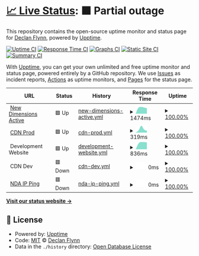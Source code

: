 # [📈 Live Status](https://flynnd6.github.io/nda-stats): <!--live status--> **🟧 Partial outage**

This repository contains the open-source uptime monitor and status page for [Declan Flynn](https://flynnd6.github.io/nda-stats), powered by [Upptime](https://github.com/upptime/upptime).

[![Uptime CI](https://github.com/flynnd6/nda-stats/workflows/Uptime%20CI/badge.svg)](https://github.com/upptime/upptime/actions?query=workflow%3A%22Uptime+CI%22)
[![Response Time CI](https://github.com/flynnd6/nda-stats/workflows/Response%20Time%20CI/badge.svg)](https://github.com/upptime/upptime/actions?query=workflow%3A%22Response+Time+CI%22)
[![Graphs CI](https://github.com/flynnd6/nda-stats/workflows/Graphs%20CI/badge.svg)](https://github.com/upptime/upptime/actions?query=workflow%3A%22Graphs+CI%22)
[![Static Site CI](https://github.com/flynnd6/nda-stats/workflows/Static%20Site%20CI/badge.svg)](https://github.com/upptime/upptime/actions?query=workflow%3A%22Static+Site+CI%22)
[![Summary CI](https://github.com/flynnd6/nda-stats/workflows/Summary%20CI/badge.svg)](https://github.com/upptime/upptime/actions?query=workflow%3A%22Summary+CI%22)

With [Upptime](https://upptime.js.org), you can get your own unlimited and free uptime monitor and status page, powered entirely by a GitHub repository. We use [Issues](https://github.com/flynnd6/nda-stats/issues) as incident reports, [Actions](https://github.com/flynnd6/nda-stats/actions) as uptime monitors, and [Pages](https://flynnd6.github.io/nda-stats) for the status page.

<!--start: status pages-->
<!-- This summary is generated by Upptime (https://github.com/upptime/upptime) -->
<!-- Do not edit this manually, your changes will be overwritten -->
<!-- prettier-ignore -->
| URL | Status | History | Response Time | Uptime |
| --- | ------ | ------- | ------------- | ------ |
| <img alt="" src="https://favicons.githubusercontent.com/newdimensionsactive.ie" height="13"> [New Dimensions Active](https://newdimensionsactive.ie) | 🟩 Up | [new-dimensions-active.yml](https://github.com/flynnd6/nda-stats/commits/HEAD/history/new-dimensions-active.yml) | <details><summary><img alt="Response time graph" src="./graphs/new-dimensions-active/response-time-week.png" height="20"> 1474ms</summary><br><a href="https://flynnd6.github.io/nda-stats/history/new-dimensions-active"><img alt="Response time 1474" src="https://img.shields.io/endpoint?url=https%3A%2F%2Fraw.githubusercontent.com%2Fflynnd6%2Fnda-stats%2FHEAD%2Fapi%2Fnew-dimensions-active%2Fresponse-time.json"></a><br><a href="https://flynnd6.github.io/nda-stats/history/new-dimensions-active"><img alt="24-hour response time 1320" src="https://img.shields.io/endpoint?url=https%3A%2F%2Fraw.githubusercontent.com%2Fflynnd6%2Fnda-stats%2FHEAD%2Fapi%2Fnew-dimensions-active%2Fresponse-time-day.json"></a><br><a href="https://flynnd6.github.io/nda-stats/history/new-dimensions-active"><img alt="7-day response time 1474" src="https://img.shields.io/endpoint?url=https%3A%2F%2Fraw.githubusercontent.com%2Fflynnd6%2Fnda-stats%2FHEAD%2Fapi%2Fnew-dimensions-active%2Fresponse-time-week.json"></a><br><a href="https://flynnd6.github.io/nda-stats/history/new-dimensions-active"><img alt="30-day response time 1474" src="https://img.shields.io/endpoint?url=https%3A%2F%2Fraw.githubusercontent.com%2Fflynnd6%2Fnda-stats%2FHEAD%2Fapi%2Fnew-dimensions-active%2Fresponse-time-month.json"></a><br><a href="https://flynnd6.github.io/nda-stats/history/new-dimensions-active"><img alt="1-year response time 1474" src="https://img.shields.io/endpoint?url=https%3A%2F%2Fraw.githubusercontent.com%2Fflynnd6%2Fnda-stats%2FHEAD%2Fapi%2Fnew-dimensions-active%2Fresponse-time-year.json"></a></details> | <details><summary><a href="https://flynnd6.github.io/nda-stats/history/new-dimensions-active">100.00%</a></summary><a href="https://flynnd6.github.io/nda-stats/history/new-dimensions-active"><img alt="All-time uptime 100.00%" src="https://img.shields.io/endpoint?url=https%3A%2F%2Fraw.githubusercontent.com%2Fflynnd6%2Fnda-stats%2FHEAD%2Fapi%2Fnew-dimensions-active%2Fuptime.json"></a><br><a href="https://flynnd6.github.io/nda-stats/history/new-dimensions-active"><img alt="24-hour uptime 100.00%" src="https://img.shields.io/endpoint?url=https%3A%2F%2Fraw.githubusercontent.com%2Fflynnd6%2Fnda-stats%2FHEAD%2Fapi%2Fnew-dimensions-active%2Fuptime-day.json"></a><br><a href="https://flynnd6.github.io/nda-stats/history/new-dimensions-active"><img alt="7-day uptime 100.00%" src="https://img.shields.io/endpoint?url=https%3A%2F%2Fraw.githubusercontent.com%2Fflynnd6%2Fnda-stats%2FHEAD%2Fapi%2Fnew-dimensions-active%2Fuptime-week.json"></a><br><a href="https://flynnd6.github.io/nda-stats/history/new-dimensions-active"><img alt="30-day uptime 100.00%" src="https://img.shields.io/endpoint?url=https%3A%2F%2Fraw.githubusercontent.com%2Fflynnd6%2Fnda-stats%2FHEAD%2Fapi%2Fnew-dimensions-active%2Fuptime-month.json"></a><br><a href="https://flynnd6.github.io/nda-stats/history/new-dimensions-active"><img alt="1-year uptime 100.00%" src="https://img.shields.io/endpoint?url=https%3A%2F%2Fraw.githubusercontent.com%2Fflynnd6%2Fnda-stats%2FHEAD%2Fapi%2Fnew-dimensions-active%2Fuptime-year.json"></a></details>
| <img alt="" src="https://favicons.githubusercontent.com/cdn.newdimensionsactive.ie" height="13"> [CDN Prod](https://cdn.newdimensionsactive.ie/wp-content/uploads/2020/03/trs_48f2dfa3dd5c5cb8fb3f5d1cc3e800c0-e1598116943298.png) | 🟩 Up | [cdn-prod.yml](https://github.com/flynnd6/nda-stats/commits/HEAD/history/cdn-prod.yml) | <details><summary><img alt="Response time graph" src="./graphs/cdn-prod/response-time-week.png" height="20"> 319ms</summary><br><a href="https://flynnd6.github.io/nda-stats/history/cdn-prod"><img alt="Response time 319" src="https://img.shields.io/endpoint?url=https%3A%2F%2Fraw.githubusercontent.com%2Fflynnd6%2Fnda-stats%2FHEAD%2Fapi%2Fcdn-prod%2Fresponse-time.json"></a><br><a href="https://flynnd6.github.io/nda-stats/history/cdn-prod"><img alt="24-hour response time 171" src="https://img.shields.io/endpoint?url=https%3A%2F%2Fraw.githubusercontent.com%2Fflynnd6%2Fnda-stats%2FHEAD%2Fapi%2Fcdn-prod%2Fresponse-time-day.json"></a><br><a href="https://flynnd6.github.io/nda-stats/history/cdn-prod"><img alt="7-day response time 319" src="https://img.shields.io/endpoint?url=https%3A%2F%2Fraw.githubusercontent.com%2Fflynnd6%2Fnda-stats%2FHEAD%2Fapi%2Fcdn-prod%2Fresponse-time-week.json"></a><br><a href="https://flynnd6.github.io/nda-stats/history/cdn-prod"><img alt="30-day response time 319" src="https://img.shields.io/endpoint?url=https%3A%2F%2Fraw.githubusercontent.com%2Fflynnd6%2Fnda-stats%2FHEAD%2Fapi%2Fcdn-prod%2Fresponse-time-month.json"></a><br><a href="https://flynnd6.github.io/nda-stats/history/cdn-prod"><img alt="1-year response time 319" src="https://img.shields.io/endpoint?url=https%3A%2F%2Fraw.githubusercontent.com%2Fflynnd6%2Fnda-stats%2FHEAD%2Fapi%2Fcdn-prod%2Fresponse-time-year.json"></a></details> | <details><summary><a href="https://flynnd6.github.io/nda-stats/history/cdn-prod">100.00%</a></summary><a href="https://flynnd6.github.io/nda-stats/history/cdn-prod"><img alt="All-time uptime 100.00%" src="https://img.shields.io/endpoint?url=https%3A%2F%2Fraw.githubusercontent.com%2Fflynnd6%2Fnda-stats%2FHEAD%2Fapi%2Fcdn-prod%2Fuptime.json"></a><br><a href="https://flynnd6.github.io/nda-stats/history/cdn-prod"><img alt="24-hour uptime 100.00%" src="https://img.shields.io/endpoint?url=https%3A%2F%2Fraw.githubusercontent.com%2Fflynnd6%2Fnda-stats%2FHEAD%2Fapi%2Fcdn-prod%2Fuptime-day.json"></a><br><a href="https://flynnd6.github.io/nda-stats/history/cdn-prod"><img alt="7-day uptime 100.00%" src="https://img.shields.io/endpoint?url=https%3A%2F%2Fraw.githubusercontent.com%2Fflynnd6%2Fnda-stats%2FHEAD%2Fapi%2Fcdn-prod%2Fuptime-week.json"></a><br><a href="https://flynnd6.github.io/nda-stats/history/cdn-prod"><img alt="30-day uptime 100.00%" src="https://img.shields.io/endpoint?url=https%3A%2F%2Fraw.githubusercontent.com%2Fflynnd6%2Fnda-stats%2FHEAD%2Fapi%2Fcdn-prod%2Fuptime-month.json"></a><br><a href="https://flynnd6.github.io/nda-stats/history/cdn-prod"><img alt="1-year uptime 100.00%" src="https://img.shields.io/endpoint?url=https%3A%2F%2Fraw.githubusercontent.com%2Fflynnd6%2Fnda-stats%2FHEAD%2Fapi%2Fcdn-prod%2Fuptime-year.json"></a></details>
| <img alt="" src="https://favicons.githubusercontent.com/null" height="13"> Development Website | 🟩 Up | [development-website.yml](https://github.com/flynnd6/nda-stats/commits/HEAD/history/development-website.yml) | <details><summary><img alt="Response time graph" src="./graphs/development-website/response-time-week.png" height="20"> 836ms</summary><br><a href="https://flynnd6.github.io/nda-stats/history/development-website"><img alt="Response time 836" src="https://img.shields.io/endpoint?url=https%3A%2F%2Fraw.githubusercontent.com%2Fflynnd6%2Fnda-stats%2FHEAD%2Fapi%2Fdevelopment-website%2Fresponse-time.json"></a><br><a href="https://flynnd6.github.io/nda-stats/history/development-website"><img alt="24-hour response time 827" src="https://img.shields.io/endpoint?url=https%3A%2F%2Fraw.githubusercontent.com%2Fflynnd6%2Fnda-stats%2FHEAD%2Fapi%2Fdevelopment-website%2Fresponse-time-day.json"></a><br><a href="https://flynnd6.github.io/nda-stats/history/development-website"><img alt="7-day response time 836" src="https://img.shields.io/endpoint?url=https%3A%2F%2Fraw.githubusercontent.com%2Fflynnd6%2Fnda-stats%2FHEAD%2Fapi%2Fdevelopment-website%2Fresponse-time-week.json"></a><br><a href="https://flynnd6.github.io/nda-stats/history/development-website"><img alt="30-day response time 836" src="https://img.shields.io/endpoint?url=https%3A%2F%2Fraw.githubusercontent.com%2Fflynnd6%2Fnda-stats%2FHEAD%2Fapi%2Fdevelopment-website%2Fresponse-time-month.json"></a><br><a href="https://flynnd6.github.io/nda-stats/history/development-website"><img alt="1-year response time 836" src="https://img.shields.io/endpoint?url=https%3A%2F%2Fraw.githubusercontent.com%2Fflynnd6%2Fnda-stats%2FHEAD%2Fapi%2Fdevelopment-website%2Fresponse-time-year.json"></a></details> | <details><summary><a href="https://flynnd6.github.io/nda-stats/history/development-website">100.00%</a></summary><a href="https://flynnd6.github.io/nda-stats/history/development-website"><img alt="All-time uptime 100.00%" src="https://img.shields.io/endpoint?url=https%3A%2F%2Fraw.githubusercontent.com%2Fflynnd6%2Fnda-stats%2FHEAD%2Fapi%2Fdevelopment-website%2Fuptime.json"></a><br><a href="https://flynnd6.github.io/nda-stats/history/development-website"><img alt="24-hour uptime 100.00%" src="https://img.shields.io/endpoint?url=https%3A%2F%2Fraw.githubusercontent.com%2Fflynnd6%2Fnda-stats%2FHEAD%2Fapi%2Fdevelopment-website%2Fuptime-day.json"></a><br><a href="https://flynnd6.github.io/nda-stats/history/development-website"><img alt="7-day uptime 100.00%" src="https://img.shields.io/endpoint?url=https%3A%2F%2Fraw.githubusercontent.com%2Fflynnd6%2Fnda-stats%2FHEAD%2Fapi%2Fdevelopment-website%2Fuptime-week.json"></a><br><a href="https://flynnd6.github.io/nda-stats/history/development-website"><img alt="30-day uptime 100.00%" src="https://img.shields.io/endpoint?url=https%3A%2F%2Fraw.githubusercontent.com%2Fflynnd6%2Fnda-stats%2FHEAD%2Fapi%2Fdevelopment-website%2Fuptime-month.json"></a><br><a href="https://flynnd6.github.io/nda-stats/history/development-website"><img alt="1-year uptime 100.00%" src="https://img.shields.io/endpoint?url=https%3A%2F%2Fraw.githubusercontent.com%2Fflynnd6%2Fnda-stats%2FHEAD%2Fapi%2Fdevelopment-website%2Fuptime-year.json"></a></details>
| <img alt="" src="https://favicons.githubusercontent.com/null" height="13"> CDN Dev | 🟥 Down | [cdn-dev.yml](https://github.com/flynnd6/nda-stats/commits/HEAD/history/cdn-dev.yml) | <details><summary><img alt="Response time graph" src="./graphs/cdn-dev/response-time-week.png" height="20"> 0ms</summary><br><a href="https://flynnd6.github.io/nda-stats/history/cdn-dev"><img alt="Response time 0" src="https://img.shields.io/endpoint?url=https%3A%2F%2Fraw.githubusercontent.com%2Fflynnd6%2Fnda-stats%2FHEAD%2Fapi%2Fcdn-dev%2Fresponse-time.json"></a><br><a href="https://flynnd6.github.io/nda-stats/history/cdn-dev"><img alt="24-hour response time 0" src="https://img.shields.io/endpoint?url=https%3A%2F%2Fraw.githubusercontent.com%2Fflynnd6%2Fnda-stats%2FHEAD%2Fapi%2Fcdn-dev%2Fresponse-time-day.json"></a><br><a href="https://flynnd6.github.io/nda-stats/history/cdn-dev"><img alt="7-day response time 0" src="https://img.shields.io/endpoint?url=https%3A%2F%2Fraw.githubusercontent.com%2Fflynnd6%2Fnda-stats%2FHEAD%2Fapi%2Fcdn-dev%2Fresponse-time-week.json"></a><br><a href="https://flynnd6.github.io/nda-stats/history/cdn-dev"><img alt="30-day response time 0" src="https://img.shields.io/endpoint?url=https%3A%2F%2Fraw.githubusercontent.com%2Fflynnd6%2Fnda-stats%2FHEAD%2Fapi%2Fcdn-dev%2Fresponse-time-month.json"></a><br><a href="https://flynnd6.github.io/nda-stats/history/cdn-dev"><img alt="1-year response time 0" src="https://img.shields.io/endpoint?url=https%3A%2F%2Fraw.githubusercontent.com%2Fflynnd6%2Fnda-stats%2FHEAD%2Fapi%2Fcdn-dev%2Fresponse-time-year.json"></a></details> | <details><summary><a href="https://flynnd6.github.io/nda-stats/history/cdn-dev">100.00%</a></summary><a href="https://flynnd6.github.io/nda-stats/history/cdn-dev"><img alt="All-time uptime 100.00%" src="https://img.shields.io/endpoint?url=https%3A%2F%2Fraw.githubusercontent.com%2Fflynnd6%2Fnda-stats%2FHEAD%2Fapi%2Fcdn-dev%2Fuptime.json"></a><br><a href="https://flynnd6.github.io/nda-stats/history/cdn-dev"><img alt="24-hour uptime 100.00%" src="https://img.shields.io/endpoint?url=https%3A%2F%2Fraw.githubusercontent.com%2Fflynnd6%2Fnda-stats%2FHEAD%2Fapi%2Fcdn-dev%2Fuptime-day.json"></a><br><a href="https://flynnd6.github.io/nda-stats/history/cdn-dev"><img alt="7-day uptime 100.00%" src="https://img.shields.io/endpoint?url=https%3A%2F%2Fraw.githubusercontent.com%2Fflynnd6%2Fnda-stats%2FHEAD%2Fapi%2Fcdn-dev%2Fuptime-week.json"></a><br><a href="https://flynnd6.github.io/nda-stats/history/cdn-dev"><img alt="30-day uptime 100.00%" src="https://img.shields.io/endpoint?url=https%3A%2F%2Fraw.githubusercontent.com%2Fflynnd6%2Fnda-stats%2FHEAD%2Fapi%2Fcdn-dev%2Fuptime-month.json"></a><br><a href="https://flynnd6.github.io/nda-stats/history/cdn-dev"><img alt="1-year uptime 100.00%" src="https://img.shields.io/endpoint?url=https%3A%2F%2Fraw.githubusercontent.com%2Fflynnd6%2Fnda-stats%2FHEAD%2Fapi%2Fcdn-dev%2Fuptime-year.json"></a></details>
| <img alt="" src="https://favicons.githubusercontent.com/null" height="13"> [NDA IP Ping](34.255.40.57) | 🟥 Down | [nda-ip-ping.yml](https://github.com/flynnd6/nda-stats/commits/HEAD/history/nda-ip-ping.yml) | <details><summary><img alt="Response time graph" src="./graphs/nda-ip-ping/response-time-week.png" height="20"> 0ms</summary><br><a href="https://flynnd6.github.io/nda-stats/history/nda-ip-ping"><img alt="Response time 0" src="https://img.shields.io/endpoint?url=https%3A%2F%2Fraw.githubusercontent.com%2Fflynnd6%2Fnda-stats%2FHEAD%2Fapi%2Fnda-ip-ping%2Fresponse-time.json"></a><br><a href="https://flynnd6.github.io/nda-stats/history/nda-ip-ping"><img alt="24-hour response time 0" src="https://img.shields.io/endpoint?url=https%3A%2F%2Fraw.githubusercontent.com%2Fflynnd6%2Fnda-stats%2FHEAD%2Fapi%2Fnda-ip-ping%2Fresponse-time-day.json"></a><br><a href="https://flynnd6.github.io/nda-stats/history/nda-ip-ping"><img alt="7-day response time 0" src="https://img.shields.io/endpoint?url=https%3A%2F%2Fraw.githubusercontent.com%2Fflynnd6%2Fnda-stats%2FHEAD%2Fapi%2Fnda-ip-ping%2Fresponse-time-week.json"></a><br><a href="https://flynnd6.github.io/nda-stats/history/nda-ip-ping"><img alt="30-day response time 0" src="https://img.shields.io/endpoint?url=https%3A%2F%2Fraw.githubusercontent.com%2Fflynnd6%2Fnda-stats%2FHEAD%2Fapi%2Fnda-ip-ping%2Fresponse-time-month.json"></a><br><a href="https://flynnd6.github.io/nda-stats/history/nda-ip-ping"><img alt="1-year response time 0" src="https://img.shields.io/endpoint?url=https%3A%2F%2Fraw.githubusercontent.com%2Fflynnd6%2Fnda-stats%2FHEAD%2Fapi%2Fnda-ip-ping%2Fresponse-time-year.json"></a></details> | <details><summary><a href="https://flynnd6.github.io/nda-stats/history/nda-ip-ping">100.00%</a></summary><a href="https://flynnd6.github.io/nda-stats/history/nda-ip-ping"><img alt="All-time uptime 100.00%" src="https://img.shields.io/endpoint?url=https%3A%2F%2Fraw.githubusercontent.com%2Fflynnd6%2Fnda-stats%2FHEAD%2Fapi%2Fnda-ip-ping%2Fuptime.json"></a><br><a href="https://flynnd6.github.io/nda-stats/history/nda-ip-ping"><img alt="24-hour uptime 100.00%" src="https://img.shields.io/endpoint?url=https%3A%2F%2Fraw.githubusercontent.com%2Fflynnd6%2Fnda-stats%2FHEAD%2Fapi%2Fnda-ip-ping%2Fuptime-day.json"></a><br><a href="https://flynnd6.github.io/nda-stats/history/nda-ip-ping"><img alt="7-day uptime 100.00%" src="https://img.shields.io/endpoint?url=https%3A%2F%2Fraw.githubusercontent.com%2Fflynnd6%2Fnda-stats%2FHEAD%2Fapi%2Fnda-ip-ping%2Fuptime-week.json"></a><br><a href="https://flynnd6.github.io/nda-stats/history/nda-ip-ping"><img alt="30-day uptime 100.00%" src="https://img.shields.io/endpoint?url=https%3A%2F%2Fraw.githubusercontent.com%2Fflynnd6%2Fnda-stats%2FHEAD%2Fapi%2Fnda-ip-ping%2Fuptime-month.json"></a><br><a href="https://flynnd6.github.io/nda-stats/history/nda-ip-ping"><img alt="1-year uptime 100.00%" src="https://img.shields.io/endpoint?url=https%3A%2F%2Fraw.githubusercontent.com%2Fflynnd6%2Fnda-stats%2FHEAD%2Fapi%2Fnda-ip-ping%2Fuptime-year.json"></a></details>

<!--end: status pages-->

[**Visit our status website →**](https://flynnd6.github.io/nda-stats)

## 📄 License

- Powered by: [Upptime](https://github.com/upptime/upptime)
- Code: [MIT](./LICENSE) © [Declan Flynn](https://flynnd6.github.io/nda-stats)
- Data in the `./history` directory: [Open Database License](https://opendatacommons.org/licenses/odbl/1-0/)

